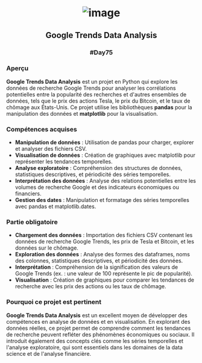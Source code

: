 # <p align="center"> ![image](https://github.com/user-attachments/assets/9d1cc291-e667-4ba6-976a-6b88f5a24776) </p>

## <p align="center"> Google Trends Data Analysis </p>
### <p align="center"> #Day75 </p>

### Aperçu
**Google Trends Data Analysis** est un projet en Python qui explore les données de recherche Google Trends pour analyser les corrélations potentielles entre la popularité des recherches et d'autres ensembles de données, tels que le prix des actions Tesla, le prix du Bitcoin, et le taux de chômage aux États-Unis. Ce projet utilise les bibliothèques **pandas** pour la manipulation des données et **matplotlib** pour la visualisation.

### Compétences acquises
- **Manipulation de données** : Utilisation de pandas pour charger, explorer et analyser des fichiers CSV.
- **Visualisation de données** : Création de graphiques avec matplotlib pour représenter les tendances temporelles.
- **Analyse exploratoire** : Compréhension des structures de données, statistiques descriptives, et périodicité des séries temporelles.
- **Interprétation des données** : Analyse des relations potentielles entre les volumes de recherche Google et des indicateurs économiques ou financiers.
- **Gestion des dates** : Manipulation et formatage des séries temporelles avec pandas et matplotlib.dates.

### Partie obligatoire
- **Chargement des données** : Importation des fichiers CSV contenant les données de recherche Google Trends, les prix de Tesla et Bitcoin, et les données sur le chômage.
- **Exploration des données** : Analyse des formes des dataframes, noms des colonnes, statistiques descriptives, et périodicité des données.
- **Interprétation** : Compréhension de la signification des valeurs de Google Trends (ex. : une valeur de 100 représente le pic de popularité).
- **Visualisation** : Création de graphiques pour comparer les tendances de recherche avec les prix des actions ou les taux de chômage.

### Pourquoi ce projet est pertinent
**Google Trends Data Analysis** est un excellent moyen de développer des compétences en analyse de données et en visualisation. En explorant des données réelles, ce projet permet de comprendre comment les tendances de recherche peuvent refléter des phénomènes économiques ou sociaux. Il introduit également des concepts clés comme les séries temporelles et l'analyse exploratoire, qui sont essentiels dans les domaines de la data science et de l'analyse financière.
